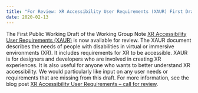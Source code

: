 ```yaml
---
title: "For Review: XR Accessibility User Requirements (XAUR) First Draft"
date: 2020-02-13
---
```


The First Public Working Draft of the Working Group Note [XR Accessibility User Requirements (XAUR)](https://www.w3.org/TR/xaur/) is now available for review. The XAUR document describes the needs of people with disabilities in virtual or immersive environments (XR). It includes requirements for XR to be accessible. XAUR is for designers and developers who are involved in creating XR experiences. It is also useful for anyone who wants to better understand XR accessibility. We would particularly like input on any user needs or requirements that are missing from this draft. For more information, see the blog post [XR Accessibility User Requirements – call for review](https://www.w3.org/blog/2020/03/xr-accessibility-user-requirements-call-for-review/).

